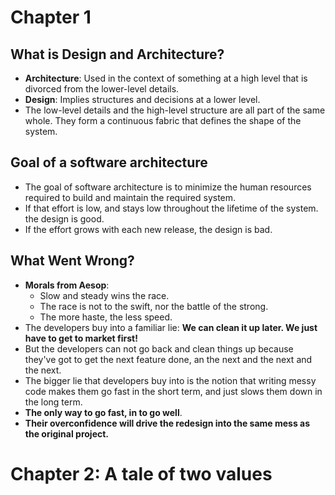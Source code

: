 # Chapter 1

## What is Design and Architecture?
- **Architecture**: Used in the context of something at a high level that is divorced from the lower-level details.
- **Design**: Implies structures and decisions at a lower level.
- The low-level details and the high-level structure are all part of the same whole. They form a continuous fabric that defines the shape of the system.

## Goal of a software architecture
- The goal of software architecture is to minimize the human resources required to build and maintain the required system.
- If that effort is low, and stays low throughout the lifetime of the system. the design is good.
- If the effort grows with each new release, the design is bad.

## What Went Wrong?
- **Morals from Aesop**:
  - Slow and steady wins the race.
  - The race is not to the swift, nor the battle of the strong.
  - The more haste, the less speed.
- The developers buy into a familiar lie: **We can clean it up later. We just have to get to market first!**
- But the developers can not go back and clean things up because they've got to get the next feature done, an the next and the next and the next.
- The bigger lie that developers buy into is the notion that writing messy code makes them go fast in the short term, and just slows them down in the long term.
- **The only way to go fast, in to go well**.
- **Their overconfidence will drive the redesign into the same mess as the original project.**


# Chapter 2: A tale of two values